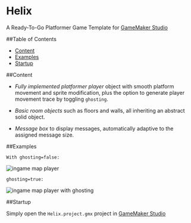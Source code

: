 # Helix

A Ready-To-Go Platformer Game Template for [GameMaker Studio](http://www.yoyogames.com/gamemaker)

##Table of Contents

- [Content](#content)
- [Examples](#examples)
- [Startup](#startup)

##Content

- *Fully implemented platformer player* object with smooth platform movement and sprite modification, plus the option to generate player movement trace by toggling `ghosting`.

- *Basic room objects* such as floors and walls, all inheriting an abstract solid object.

- *Message box* to display messages, automatically adaptive to the assigned message size.

##Examples

`With ghosting=false:`

![ingame map player](https://i.gyazo.com/f9bddf4347bbdc29a1ee3f9feaf90182.gif)


`ghosting=true:`

![ingame map player with ghosting](https://i.gyazo.com/347844997a4e2303e015b30780c019d8.gif)

##Startup

Simply open the `Helix.project.gmx` project in [GameMaker Studio](http://www.yoyogames.com/gamemaker)
